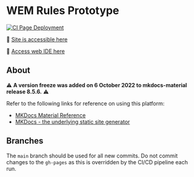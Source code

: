 # WEM Rules Prototype

[![CI Page Deployment](https://github.com/EnerCloud-PoC/wem-rules-prototype/actions/workflows/main.yml/badge.svg)](https://github.com/EnerCloud-PoC/wem-rules-prototype/actions/workflows/main.yml)

🚀 [Site is accessible here](https://enercloud-poc.github.io/wem-rules-prototype/)

🔨 [Access web IDE here](https://github.dev/EnerCloud-PoC/wem-rules-prototype)

## About

⚠️ **A version freeze was added on 6 October 2022 to mkdocs-material release 8.5.6.** ⚠️

Refer to the following links for reference on using this platform:
- [MKDocs Material Reference](https://squidfunk.github.io/mkdocs-material/)
- [MKDocs - the underlying static site generator](https://www.mkdocs.org/)

## Branches

The ```main``` branch should be used for all new commits. Do not commit changes to the ```gh-pages``` as this is overridden by the CI/CD pipeline each run. 
